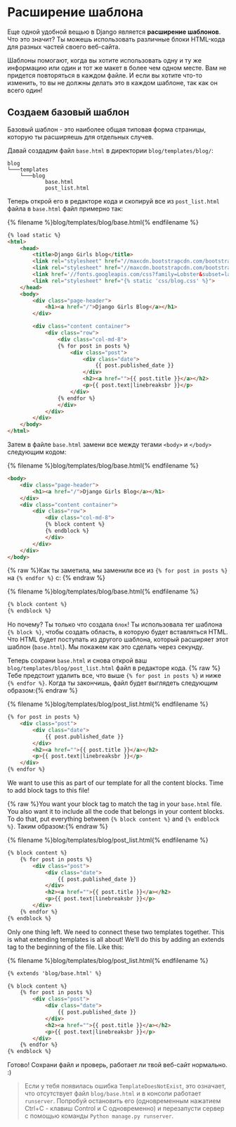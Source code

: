 # Расширение шаблона

Еще одной удобной вещью в Django является **расширение шаблонов**. Что это значит? Ты можешь использовать различные блоки HTML-кода для разных частей своего веб-сайта.

Шаблоны помогают, когда вы хотите использовать одну и ту же информацию или один и тот же макет в более чем одном месте. Вам не придется повторяться в каждом файле. И если вы хотите что-то изменить, то вы не должны делать это в каждом шаблоне, так как он всего один!

## Создаем базовый шаблон

Базовый шаблон - это наиболее общая типовая форма страницы, которую ты расширяешь для отдельных случев.

Давай создадим файл `base.html` в директории `blog/templates/blog/`:

    blog
    └───templates
        └───blog
                base.html
                post_list.html
    

Теперь открой его в редакторе кода и скопируй все из `post_list.html` файла в `base.html` файл примерно так:

{% filename %}blog/templates/blog/base.html{% endfilename %}

```html
{% load static %}
<html>
    <head>
        <title>Django Girls blog</title>
        <link rel="stylesheet" href="//maxcdn.bootstrapcdn.com/bootstrap/3.2.0/css/bootstrap.min.css">
        <link rel="stylesheet" href="//maxcdn.bootstrapcdn.com/bootstrap/3.2.0/css/bootstrap-theme.min.css">
        <link href='//fonts.googleapis.com/css?family=Lobster&subset=latin,latin-ext' rel='stylesheet' type='text/css'>
        <link rel="stylesheet" href="{% static 'css/blog.css' %}">
    </head>
    <body>
        <div class="page-header">
            <h1><a href="/">Django Girls Blog</a></h1>
        </div>

        <div class="content container">
            <div class="row">
                <div class="col-md-8">
                {% for post in posts %}
                    <div class="post">
                        <div class="date">
                            {{ post.published_date }}
                        </div>
                        <h2><a href="">{{ post.title }}</a></h2>
                        <p>{{ post.text|linebreaksbr }}</p>
                    </div>
                {% endfor %}
                </div>
            </div>
        </div>
    </body>
</html>
```

Затем в файле `base.html` замени все между тегами `<body>` и `</body>` следующим кодом:

{% filename %}blog/templates/blog/base.html{% endfilename %}

```html
<body>
    <div class="page-header">
        <h1><a href="/">Django Girls Blog</a></h1>
    </div>
    <div class="content container">
        <div class="row">
            <div class="col-md-8">
            {% block content %}
            {% endblock %}
            </div>
        </div>
    </div>
</body>
```

{% raw %}Как ты заметила, мы заменили все из `{% for post in posts %}` на `{% endfor %}` с: {% endraw %}

{% filename %}blog/templates/blog/base.html{% endfilename %}

```html
{% block content %}
{% endblock %}
```

Но почему? Ты только что создала `блок`! Ты использовала тег шаблона `{% block %}`, чтобы создать область, в которую будет вставляться HTML. Что HTML будет поступать из другого шаблона, который расширяет этот шаблон (`base.html`). Мы покажем как это сделать через секунду.

Теперь сохрани `base.html` и снова открой ваш `blog/templates/blog/post_list.html` файл в редакторе кода. {% raw %}Тебе предстоит удалить все, что выше `{% for post in posts %}` и ниже `{% endfor %}`. Когда ты закончишь, файл будет выглядеть следующим образом:{% endraw %}

{% filename %}blog/templates/blog/post_list.html{% endfilename %}

```html
{% for post in posts %}
    <div class="post">
        <div class="date">
            {{ post.published_date }}
        </div>
        <h2><a href="">{{ post.title }}</a></h2>
        <p>{{ post.text|linebreaksbr }}</p>
    </div>
{% endfor %}
```

We want to use this as part of our template for all the content blocks. Time to add block tags to this file!

{% raw %}You want your block tag to match the tag in your `base.html` file. You also want it to include all the code that belongs in your content blocks. To do that, put everything between `{% block content %}` and `{% endblock %}`. Таким образом:{% endraw %}

{% filename %}blog/templates/blog/post_list.html{% endfilename %}

```html
{% block content %}
    {% for post in posts %}
        <div class="post">
            <div class="date">
                {{ post.published_date }}
            </div>
            <h2><a href="">{{ post.title }}</a></h2>
            <p>{{ post.text|linebreaksbr }}</p>
        </div>
    {% endfor %}
{% endblock %}
```

Only one thing left. We need to connect these two templates together. This is what extending templates is all about! We'll do this by adding an extends tag to the beginning of the file. Like this:

{% filename %}blog/templates/blog/post_list.html{% endfilename %}

```html
{% extends 'blog/base.html' %}

{% block content %}
    {% for post in posts %}
        <div class="post">
            <div class="date">
                {{ post.published_date }}
            </div>
            <h2><a href="">{{ post.title }}</a></h2>
            <p>{{ post.text|linebreaksbr }}</p>
        </div>
    {% endfor %}
{% endblock %}
```

Готово! Сохрани файл и проверь, работает ли твой веб-сайт нормально. :)

> Если у тебя появилась ошибка `TemplateDoesNotExist`, это означает, что отсутствует файл `blog/base.html` и в консоли работает `runserver`. Попробуй остановить его (одновременным нажатием Ctrl+C - клавиш Control и C одновременно) и перезапусти сервер с помощью команды `Python manage.py runserver`.